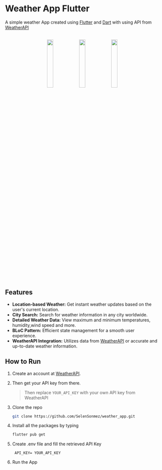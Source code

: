# Weather App Flutter

A simple weather App created using [Flutter](https://flutter.dev/) and [Dart](https://dart.dev/) with using API from [WeatherAPI](https://www.weatherapi.com/)</br></br>

<p align="center">
<img src="https://github.com/SelenSonmez/weather_app/blob/master/lib/assets/screenshot1.png" width="20%"></img> 
<img src="https://github.com/SelenSonmez/weather_app/blob/master/lib/assets/screenshot2.png" width="20%"></img> 
<img src="https://github.com/SelenSonmez/weather_app/blob/master/lib/assets/screenshot3.png" width="20%"></img>
</p>

## Features

- <b>Location-based Weather:</b> Get instant weather updates based on the user's current location.
- <b>City Search:</b> Search for weather information in any city worldwide.
- <b>Detailed Weather Data:</b> View maximum and minimum temperatures, humidity,wind speed and more.
- <b>BLoC Pattern:</b> Efficient state management for a smooth user experience.
- <b> WeatherAPI Integration:</b> Utilizes data from [WeatherAPI](https://www.weatherapi.com/) or accurate and up-to-date weather information.

## How to Run

1. Create an account at [WeatherAPI](https://www.weatherapi.com/).
2. Then get your API key from there.
   > Then replace `YOUR_API_KEY` with your own API key from WeatherAPI
3. Clone the repo
   ```sh
   git clone https://github.com/SelenSonmez/weather_app.git
   ```
4. Install all the packages by typing
   ```sh
   flutter pub get
   ```
5. Create .env file and fill the retrieved API Key

   ```
    API_KEY= YOUR_API_KEY
   ```

6. Run the App
